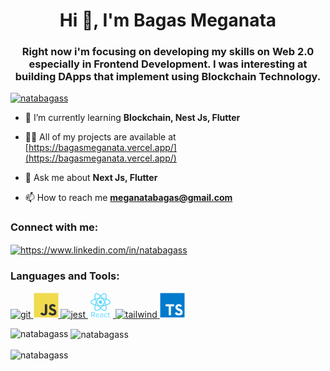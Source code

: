 <h1 align="center">Hi 👋, I'm Bagas Meganata</h1>
<h3 align="center">Right now i'm focusing on developing my skills on Web 2.0 especially in Frontend Development. I was interesting at building DApps that implement using Blockchain Technology.</h3>

<p align="left"> <a href="https://github.com/ryo-ma/github-profile-trophy"><img src="https://github-profile-trophy.vercel.app/?username=natabagass" alt="natabagass" /></a> </p>

- 🌱 I’m currently learning **Blockchain, Nest Js, Flutter**

- 👨‍💻 All of my projects are available at [https://bagasmeganata.vercel.app/](https://bagasmeganata.vercel.app/)

- 💬 Ask me about **Next Js, Flutter**

- 📫 How to reach me **meganatabagas@gmail.com**

<h3 align="left">Connect with me:</h3>
<p align="left">
<a href="https://linkedin.com/in/https://www.linkedin.com/in/natabagass" target="blank"><img align="center" src="https://raw.githubusercontent.com/rahuldkjain/github-profile-readme-generator/master/src/images/icons/Social/linked-in-alt.svg" alt="https://www.linkedin.com/in/natabagass" height="30" width="40" /></a>
</p>

<h3 align="left">Languages and Tools:</h3>
<p align="left"> <a href="https://git-scm.com/" target="_blank" rel="noreferrer"> <img src="https://www.vectorlogo.zone/logos/git-scm/git-scm-icon.svg" alt="git" width="40" height="40"/> </a> <a href="https://developer.mozilla.org/en-US/docs/Web/JavaScript" target="_blank" rel="noreferrer"> <img src="https://raw.githubusercontent.com/devicons/devicon/master/icons/javascript/javascript-original.svg" alt="javascript" width="40" height="40"/> </a> <a href="https://jestjs.io" target="_blank" rel="noreferrer"> <img src="https://www.vectorlogo.zone/logos/jestjsio/jestjsio-icon.svg" alt="jest" width="40" height="40"/> </a> <a href="https://reactjs.org/" target="_blank" rel="noreferrer"> <img src="https://raw.githubusercontent.com/devicons/devicon/master/icons/react/react-original-wordmark.svg" alt="react" width="40" height="40"/> </a> <a href="https://tailwindcss.com/" target="_blank" rel="noreferrer"> <img src="https://www.vectorlogo.zone/logos/tailwindcss/tailwindcss-icon.svg" alt="tailwind" width="40" height="40"/> </a> <a href="https://www.typescriptlang.org/" target="_blank" rel="noreferrer"> <img src="https://raw.githubusercontent.com/devicons/devicon/master/icons/typescript/typescript-original.svg" alt="typescript" width="40" height="40"/> </a> </p>

<p><img align="left" src="https://github-readme-stats.vercel.app/api/top-langs?username=natabagass&show_icons=true&locale=en&layout=compact" alt="natabagass" /></p>

<p>&nbsp;<img align="center" src="https://github-readme-stats.vercel.app/api?username=natabagass&show_icons=true&locale=en" alt="natabagass" /></p>

<p><img align="center" src="https://github-readme-streak-stats.herokuapp.com/?user=natabagass&" alt="natabagass" /></p>

